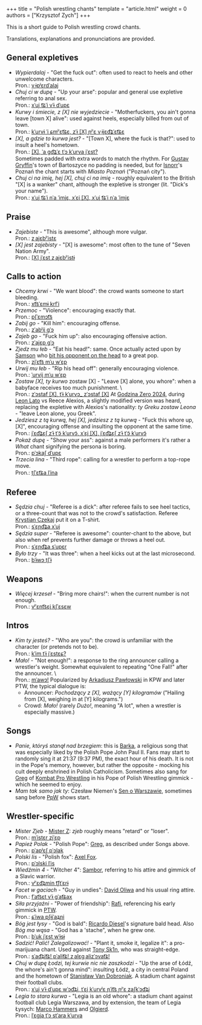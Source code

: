 +++
title = "Polish wrestling chants"
template = "article.html"
weight = 0
authors = ["Krzysztof Zych"]
+++

This is a short guide to Polish wrestling crowd chants.

<!-- more -->

Translations, explanations and pronunciations are provided.

## General expletives

* _Wypierdalaj_ - "Get the fuck out": often used to react to heels and other unwelcome characters. \
  Pron.: [vˌɨpʲɛrdˈalaj](https://unalengua.com/ipa-translate?hl=en&ttsLocale=pl-PL&voiceId=Maja&text=Wypierdalaj&sl=pl&ttsMode=sentence&speed=3)
* _Chuj ci w dupę_ - "Up your arse": popular and general use expletive referring to anal sex. \
  Pron.: [xˈuj t͡ɕˈi vˈɨ dˈupɛ](https://unalengua.com/ipa-translate?hl=en&ttsLocale=pl-PL&voiceId=Maja&text=Chuj+ci+w+dup%C4%99&sl=pl&ttsMode=sentence&speed=3)
* _Kurwy i śmiecie, z [X] nie wyjedziecie_ - "Motherfuckers, you ain't gonna leave [town X] alive": used against heels, especially billed from out of town. \
  Pron.: [kˈurvɨ ˈi ɕmʲˈɛt͡ɕɛ, zˈɨ &#91;X&#93; ɲʲˈɛ vˌɨjɛd͡ʑˈɛt͡ɕɛ](https://unalengua.com/ipa-translate?hl=en&ttsLocale=pl-PL&voiceId=Maja&text=Kurwy+i+%C5%9Bmiecie%2C+z+X+nie+wyjedziecie&sl=pl&ttsMode=sentence&speed=3)
* _[X], a gdzie to kurwa jest?_ - "[Town X], where the fuck is that?": used to insult a heel's hometown. \
  Pron.: [&#91;X&#93;, ˈa ɡd͡ʑˈɛ tˈɔ kˈurva jˈɛst?](https://unalengua.com/ipa-translate?hl=en&ttsLocale=pl-PL&voiceId=Maja&text=X%2C+a+gdzie+to+kurwa+jest%3F&sl=pl&ttsMode=sentence&speed=3) \
  Sometimes padded with extra words to match the rhythm. For [Gustav Gryffin](@/w/gustav-gryffin.md)'s town of Bartoszyce no padding is needed, but for [Isnorr](@/w/isnorr.md)'s Poznań the chant starts with _Miasto Poznań_ ("Poznań city").
* _Chuj ci na imię, hej [X], chuj ci na imię_ - roughly equivalent to the British "[X] is a wanker" chant, although the expletive is stronger (lit. "Dick's your name"). \
  Pron.: [xˈuj t͡ɕˈi nˈa ˈimjɛ, xˈɛj &#91;X&#93;, xˈuj t͡ɕˈi nˈa ˈimjɛ](https://unalengua.com/ipa-translate?hl=en&ttsLocale=pl-PL&voiceId=Maja&text=Chuj+ci+na+imi%C4%99%2C+hej+X%2C+chuj+ci+na+imi%C4%99&sl=pl&ttsMode=sentence&speed=3)

## Praise

* _Zajebiste_ - "This is awesome", although more vulgar. \
  Pron.: [zˌajɛbʲˈistɛ](https://unalengua.com/ipa-translate?hl=en&ttsLocale=pl-PL&voiceId=Maja&text=Zajebiste&sl=pl&ttsMode=sentence&speed=3)
* _[X] jest zajebisty_ - "[X] is awesome": most often to the tune of "Seven Nation Army". \
  Pron.: [&#91;X&#93; jˈɛst zˌajɛbʲˈistɨ](https://unalengua.com/ipa-translate?hl=en&ttsLocale=pl-PL&voiceId=Maja&text=X+jest+zajebisty&sl=pl&ttsMode=sentence&speed=3)

## Calls to action
* _Chcemy krwi_ - "We want blood": the crowd wants someone to start bleeding. \
  Pron.: [xt͡sˈɛmɨ krfˈi](https://unalengua.com/ipa-translate?hl=en&ttsLocale=pl-PL&voiceId=Maja&text=Chcemy+krwi&sl=pl&ttsMode=sentence&speed=3)
* _Przemoc_ - "Violence": encouraging exactly that. \
  Pron.: [pʃˈɛmɔt͡s](https://unalengua.com/ipa-translate?hl=en&ttsLocale=pl-PL&voiceId=Maja&text=Przemoc&sl=pl&ttsMode=sentence&speed=3)
* _Zabij go_ - "Kill him": encouraging offense. \
  Pron.: [zˈabʲij ɡˈɔ](https://unalengua.com/ipa-translate?hl=en&ttsLocale=pl-PL&voiceId=Maja&text=Zabij+go&sl=pl&ttsMode=sentence&speed=3)
* _Zajeb go_ - "Fuck him up": also encouraging offensive action. \
  Pron.: [zˈajɛp ɡˈɔ](https://unalengua.com/ipa-translate?hl=en&ttsLocale=pl-PL&voiceId=Maja&text=Zajeb+go&sl=pl&ttsMode=sentence&speed=3)
* _Zjedz mu łeb_ - "Eat his head!": same. Once actually acted upon by [Samson](@/w/samson.md) who [bit his opponent on the head](@/e/mzw/2024-10-12-mzw-no-time-to-die.md) to a great pop. \
  Pron.: [zjˈɛt͡s mˈu wˈɛp](https://unalengua.com/ipa-translate?hl=en&ttsLocale=pl-PL&voiceId=Maja&text=Zjedz+mu+%C5%82eb&sl=pl&ttsMode=sentence&speed=3)
* _Urwij mu łeb_ - "Rip his head off": generally encouraging violence. \
  Pron.: [ˈurvij mˈu wˈɛp](https://unalengua.com/ipa-translate?hl=en&ttsLocale=pl-PL&voiceId=Maja&text=Urwij+mu+%C5%82eb&sl=pl&ttsMode=sentence&speed=3)
* _Zostaw [X], ty kurwo_ zostaw [X] - "Leave [X] alone, you whore": when a babyface receives too much punishment. \ \
  Pron.: [zˈɔstaf &#91;X&#93;, tˈɨ kˈurvɔ_ zˈɔstaf &#91;X&#93;](https://unalengua.com/ipa-translate?hl=en&ttsLocale=pl-PL&voiceId=Maja&text=Zostaw+X%2C+ty+kurwo_+zostaw+X&sl=pl&ttsMode=sentence&speed=3)
  At [Godzina Zero 2024](@/e/kpw/2024-09-07-kpw-godzina-zero-2024.md), during [Leon Lato](@/w/leon-lato.md) vs Reece Alexios, a slightly modified version was heard, replacing the expletive with Alexios's nationality: _ty Greku zostaw Leona_ - "leave Leon alone, you Greek".
* _Jedziesz z tą kurwą, hej [X], jedziesz z tą kurwą_ - "Fuck this whore up, [X]", encouraging offense and insulting the opponent at the same time. \
  Pron.: [jˈɛd͡ʑɛʃ zˈɨ tˈɔ̃ kˈurvɔ̃, xˈɛj &#91;X&#93;, jˈɛd͡ʑɛʃ zˈɨ tˈɔ̃ kˈurvɔ̃](https://unalengua.com/ipa-translate?hl=en&ttsLocale=pl-PL&voiceId=Maja&text=Jedziesz+z+t%C4%85+kurw%C4%85%2C+hej+X%2C+jedziesz+z+t%C4%85+kurw%C4%85&sl=pl&ttsMode=sentence&speed=3)
* _Pokaż dupę_ - "Show your ass": against a male performers it's rather a _What_ chant signifying the persona is boring. \
  Pron.: [pˈɔkaʃ dˈupɛ](https://unalengua.com/ipa-translate?hl=en&ttsLocale=pl-PL&voiceId=Maja&text=Poka%C5%BC+dup%C4%99&sl=pl&ttsMode=sentence&speed=3)
* _Trzecia lina_ - "Third rope": calling for a wrestler to perform a top-rope move. \
  Pron.: [tʃˈɛt͡ɕa lˈina](https://unalengua.com/ipa-translate?hl=en&ttsLocale=pl-PL&voiceId=Maja&text=Trzecia+lina&sl=pl&ttsMode=sentence&speed=3)

## Referee

* _Sędzia chuj_ - "Referee is a dick": after referee fails to see heel tactics, or a three-count that was not to the crowd's satisfaction. Referee [Krystian Czekaj](@/w/krystian-czekaj.md) put it on a T-shirt. \
  Pron.: [sˈɛɲd͡ʑa xˈuj](https://unalengua.com/ipa-translate?hl=en&ttsLocale=pl-PL&voiceId=Maja&text=S%C4%99dzia+chuj&sl=pl&ttsMode=sentence&speed=3)
* _Sędzia super_ - "Referee is awesome": counter-chant to the above, but also when ref prevents further damage or throws a heel out. \
  Pron.: [sˈɛɲd͡ʑa sˈupɛr](https://unalengua.com/ipa-translate?hl=en&ttsLocale=pl-PL&voiceId=Maja&text=S%C4%99dzia+super&sl=pl&ttsMode=sentence&speed=3)
* _Było trzy_ - "It was three": when a heel kicks out at the last microsecond. \
  Pron.: [bˈɨwɔ tʃˈɨ](https://unalengua.com/ipa-translate?hl=en&ttsLocale=pl-PL&voiceId=Maja&text=By%C5%82o+trzy&sl=pl&ttsMode=sentence&speed=3)

## Weapons

* _Więcej krzeseł_ - "Bring more chairs!": when the current number is not enough. \
  Pron.: [vʲˈɛnt͡sɛj kʃˈɛsɛw](https://unalengua.com/ipa-translate?hl=en&ttsLocale=pl-PL&voiceId=Maja&text=Wi%C4%99cej+krzese%C5%82&sl=pl&ttsMode=sentence&speed=3)

## Intros

* _Kim ty jesteś?_ - "Who are you": the crowd is unfamiliar with the character (or pretends not to be). \
  Pron.: [kˈim tˈɨ jˈɛstɛɕ?](https://unalengua.com/ipa-translate?hl=en&ttsLocale=pl-PL&voiceId=Maja&text=Kim+ty+jeste%C5%9B%3F&sl=pl&ttsMode=sentence&speed=3)
* _Mało!_ - "Not enough!": a response to the ring announcer calling a wrestler's weight. Somewhat equivalent to repeating "One Fall!" after the announcer. \ \
  Pron.: [mˈawɔ!](https://unalengua.com/ipa-translate?hl=en&ttsLocale=pl-PL&voiceId=Maja&text=Ma%C5%82o%21&sl=pl&ttsMode=sentence&speed=3)
  Popularized by [Arkadiusz Pawłowski](@/w/pan-pawlowski.md) in KPW and later PTW, the typical dialogue is:
  - Announcer: _Pochodzący z [X], ważący [Y] kilogramów_ ("Hailing from [X], weighing in at [Y] kilograms.")
  - Crowd: _Mało!_ (rarely _Dużo!_, meaning "A lot", when a wrestler is especially massive.)

## Songs

* _Panie, któryś stanął nad brzegiem_: this is [Barka](https://en.wikipedia.org/wiki/Lord,_You_Have_Come_to_the_Lakeshore), a religious song that was especially liked by the Polish Pope John Paul II. Fans may start to randomly sing it at 21:37 (9:37&nbsp;PM), the exact hour of his death. It is not in the Pope's memory, however, but rather the opposite - mocking his cult deeply enshrined in Polish Catholicism.
  Sometimes also sang for [Greg](@/w/greg.md) of [Kombat Pro Wrestling](@/o/kpw.md) in his Pope of Polish Wrestling gimmick - which he seemed to enjoy.
* _Mam tak samo jak ty_: Czesław Niemen's [Sen o Warszawie](https://www.youtube.com/watch?v=ePNUSmH3dMI), sometimes sang before [PpW](@/o/ppw.md) shows start.

## Wrestler-specific

* _Mister Zjeb_ - [Mister Z](@/w/mister-z.md): _zjeb_ roughly means "retard" or "loser". \
  Pron.: [mˈistɛr zjˈɛp](https://unalengua.com/ipa-translate?hl=en&ttsLocale=pl-PL&voiceId=Maja&text=Mister+Zjeb&sl=pl&ttsMode=sentence&speed=3)
* _Papież Polak_ - "Polish Pope": [Greg](@/w/greg.md), as described under Songs above. \
  Pron.: [pˈapʲɛʃ pˈɔlak](https://unalengua.com/ipa-translate?hl=en&ttsLocale=pl-PL&voiceId=Maja&text=Papie%C5%BC+Polak&sl=pl&ttsMode=sentence&speed=3)
* _Polski lis_ - "Polish fox": [Axel Fox](@/w/axel-fox.md). \
  Pron.: [pˈɔlski lˈis](https://unalengua.com/ipa-translate?hl=en&ttsLocale=pl-PL&voiceId=Maja&text=Polski+lis&sl=pl&ttsMode=sentence&speed=3)
* _Wiedźmin 4_ - "Witcher 4": [Sambor](@/w/sambor.md), referring to his attire and gimmick of a Slavic warrior. \
  Pron.: [vʲˈɛd͡ʑmin t͡ʃtˈɛrɨ](https://unalengua.com/ipa-translate?hl=en&ttsLocale=pl-PL&voiceId=Maja&text=Wied%C5%BAmin+cztery&sl=pl&ttsMode=sentence&speed=3)
* _Facet w gaciach_ - "Guy in undies": [David Oliwa](@/w/david-oliwa.md) and his usual ring attire. \
  Pron.: [fˈat͡sɛt vˈɨ ɡˈat͡ɕax](https://unalengua.com/ipa-translate?hl=en&ttsLocale=pl-PL&voiceId=Maja&text=Facet+w+gaciach&sl=pl&ttsMode=sentence&speed=3)
* _Siła przyjaźni_ - "Power of friendship": [Rafi](@/w/rafi.md), referencing his early gimmick in [PTW](@/o/ptw.md). \
  Pron.: [ɕˈiwa pʃɨjˈaʑɲi](https://unalengua.com/ipa-translate?hl=en&ttsLocale=pl-PL&voiceId=Maja&text=Si%C5%82a+przyja%C5%BAni&sl=pl&ttsMode=sentence&speed=3)
* _Bóg jest łysy_ - "God is bald": [Ricardo Diesel](@/w/ricardo-diesel.md)'s signature bald head. Also _Bóg ma wąsa_ - "God has a 'stache", when he grew one. \
  Pron.: [bˈuk jˈɛst wˈɨsɨ](https://unalengua.com/ipa-translate?hl=en&ttsLocale=pl-PL&voiceId=Maja&text=B%C3%B3g+jest+%C5%82ysy&sl=pl&ttsMode=sentence&speed=3)
* _Sadzić! Palić! Zalegalizować!_ - "Plant it, smoke it, legalize it": a pro-marijuana chant. Used against [Tony Sk1n](@/w/tony-sk1n.md), who was straight-edge. \
  Pron.: [sˈad͡ʑit͡ɕ! pˈalit͡ɕ! zˌalɛɡˌalizˈɔvat͡ɕ!](https://unalengua.com/ipa-translate?hl=en&ttsLocale=pl-PL&voiceId=Maja&text=Sadzi%C4%87%21+Pali%C4%87%21+Zalegalizowa%C4%87%21&sl=pl&ttsMode=sentence&speed=3)
* _Chuj w dupę Łodzi, tej kurwie nic nie zaszkodzi_ - "Up the arse of Łódź, the whore's ain't gonna mind": insulting Łódź, a city in central Poland and the hometown of [Stanisław Van Dobroniak](@/w/stanislaw-van-dobroniak.md). A stadium chant against their football clubs. \
  Pron.: [xˈuj vˈɨ dˈupɛ wˈɔd͡ʑi, tˈɛj kˈurvʲɛ ɲˈit͡s ɲʲˈɛ zaʃkˈɔd͡ʑi](https://unalengua.com/ipa-translate?hl=en&ttsLocale=pl-PL&voiceId=Maja&text=Chuj+w+dup%C4%99+%C5%81odzi%2C+tej+kurwie+nic+nie+zaszkodzi&sl=pl&ttsMode=sentence&speed=3)
* _Legia to stara kurwa_ - "Legia is an old whore": a stadium chant against football club Legia Warszawa, and by extension, the team of Legia Łysych: [Marco Hammers](@/w/marco-hammers.md) and [Olgierd](@/w/olgierd.md). \
  Pron.: [lˈɛɡja tˈɔ stˈara kˈurva](https://unalengua.com/ipa-translate?hl=en&ttsLocale=pl-PL&voiceId=Maja&text=Legia+to+stara+kurwa&sl=pl&ttsMode=sentence&speed=3)
